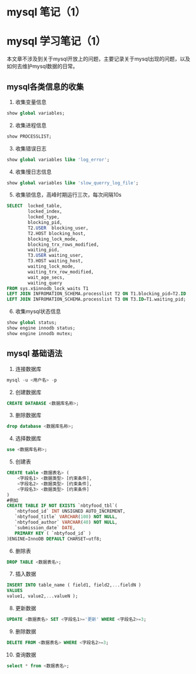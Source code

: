 # mysql 笔记（1）

# mysql 学习笔记（1）
本文章不涉及到关于mysql开放上的问题，主要记录关于mysql出现的问题，以及如何去维护mysql数据的日常。  
  
## mysql各类信息的收集
1. 收集变量信息
```sql
show global variables;
```
2. 收集进程信息
```sql
show PROCESSLIST;
```
3. 收集错误日志
```sql
show global variables like 'log_error';
```
4. 收集慢日志信息
```sql
show global variables like 'slow_querry_log_file';
```
5. 收集锁信息，高峰时期运行三次，每次间隔10s
```sql
SELECT  locked_table,
        locked_index,
        locked_type,
        blocking_pid,
        T2.USER  blocking_user,
        T2.HOST blocking_host,
        blocking_lock_mode,
        blocking_trx_rows_modified,
        waiting_pid,
        T3.USER waiting_user,
        T3.HOST waiting_host,
        waiting_lock_mode,
        waiting_trx_row_modified,
        wait_age_secs,
        waiting_query
FROM sys.x$innodb_lock_waits T1
LEFT JOIN INFROMATION_SCHEMA.processlist T2 ON T1.blocking_pid=T2.ID
LEFT JOIN INFROMATION_SCHEMA.processlist T3 ON T3.ID=T1.waiting_pid;

```
6. 收集mysql状态信息
```sql
show global status;
show engine innodb status;
show engine innodb mutex;
```

## mysql 基础语法

1. 连接数据库
```sql
mysql -u <用户名> -p
```
  
2. 创建数据库
```sql
CREATE DATABASE <数据库名称>;
```
  
3. 删除数据库
```sql
drop database <数据库名称>;
```
  
4. 选择数据库
```sql
use <数据库名称>;
```
5. 创建表
```sql
CREATE table <数据表名> (
    <字段名1> <数据类型> [约束条件],
    <字段名2> <数据类型> [约束条件],
    <字段名3> <数据类型> [约束条件]
)
#例如
CREATE TABLE IF NOT EXISTS `nbtyfood_tbl`(
   `nbtyfood_id` INT UNSIGNED AUTO_INCREMENT,
   `nbtyfood_title` VARCHAR(100) NOT NULL,
   `nbtyfood_author` VARCHAR(40) NOT NULL,
   `submission_date` DATE,
   PRIMARY KEY ( `nbtyfood_id` )
)ENGINE=InnoDB DEFAULT CHARSET=utf8;
```
6. 删除表
```sql
DROP TABLE <数据表名>;
```
7. 插入数据
```sql
INSERT INTO table_name ( field1, field2,...fieldN )
VALUES
value1, value2,...valueN );
```
8. 更新数据
```sql
UPDATE <数据表名> SET <字段名1>='更新' WHERE <字段名2>=3;
```
9. 删除数据
```sql
DELETE FROM <数据表名> WHERE <字段名2>=3;
```
10. 查询数据
```sql
select * from <数据表名>;
```
